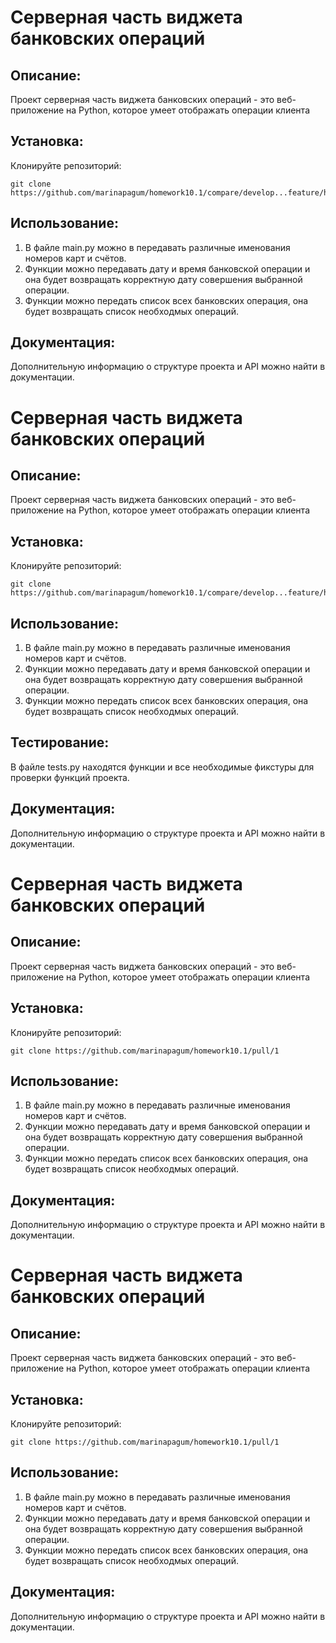 # Серверная часть виджета банковских операций

## Описание:

Проект серверная часть виджета банковских операций - это веб-приложение на Python, которое умеет отображать операции клиента
## Установка:

 Клонируйте репозиторий:
```
git clone https://github.com/marinapagum/homework10.1/compare/develop...feature/homework_10_2
```


## Использование:

1. В файле main.py можно в передавать различные именования номеров карт и счётов.
2. Функции можно передавать дату и время банковской операции и она будет возвращать корректную дату совершения выбранной операции.
3. Функции можно передать список всех банковских операция, она будет возвращать список необходмых операций.

## Документация:

Дополнительную информацию о структуре проекта и API можно найти в документации.
# Серверная часть виджета банковских операций

## Описание:

Проект серверная часть виджета банковских операций - это веб-приложение на Python, которое умеет отображать операции клиента
## Установка:

 Клонируйте репозиторий:
```
git clone https://github.com/marinapagum/homework10.1/compare/develop...feature/homework_10_2
```


## Использование:

1. В файле main.py можно в передавать различные именования номеров карт и счётов.
2. Функции можно передавать дату и время банковской операции и она будет возвращать корректную дату совершения выбранной операции.
3. Функции можно передать список всех банковских операция, она будет возвращать список необходмых операций.

## Тестирование:

В файле tests.py находятся функции и все необходимые фикстуры для проверки функций проекта.

## Документация:

Дополнительную информацию о структуре проекта и API можно найти в документации.
# Серверная часть виджета банковских операций

## Описание:

Проект серверная часть виджета банковских операций - это веб-приложение на Python, которое умеет отображать операции клиента
## Установка:

 Клонируйте репозиторий:
```
git clone https://github.com/marinapagum/homework10.1/pull/1
```


## Использование:

1. В файле main.py можно в передавать различные именования номеров карт и счётов.
2. Функции можно передавать дату и время банковской операции и она будет возвращать корректную дату совершения выбранной операции.
3. Функции можно передать список всех банковских операция, она будет возвращать список необходмых операций.

## Документация:

Дополнительную информацию о структуре проекта и API можно найти в документации.
# Серверная часть виджета банковских операций

## Описание:

Проект серверная часть виджета банковских операций - это веб-приложение на Python, которое умеет отображать операции клиента
## Установка:

 Клонируйте репозиторий:
```
git clone https://github.com/marinapagum/homework10.1/pull/1
```


## Использование:

1. В файле main.py можно в передавать различные именования номеров карт и счётов.
2. Функции можно передавать дату и время банковской операции и она будет возвращать корректную дату совершения выбранной операции.
3. Функции можно передать список всех банковских операция, она будет возвращать список необходмых операций.

## Документация:

Дополнительную информацию о структуре проекта и API можно найти в документации.
